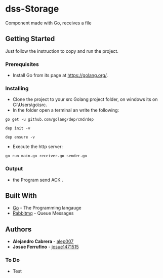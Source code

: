 # dss-Storage
Component made with Go, receives a file 
## Getting Started

Just follow the instruction to copy and run the project.

### Prerequisites

* Install Go from its page at https://golang.org/.

### Installing

* Clone the project to your src Golang project folder, on windows its on C:\Users\go\src. 
* In the folder open a terminal an write the following:
```
go get -u github.com/golang/dep/cmd/dep
```
```
dep init -v
```
```
dep ensure -v 
```
* Execute the http server:
```
go run main.go receiver.go sender.go
```

### Output

* the Program send ACK .


## Built With

* [Go](https://golang.org/) - The Programming langauge
* [Rabbitmq](https://www.rabbitmq.com/) - Queue Messages

## Authors

* **Alejandro Cabrera** - [alep007](https://github.com/alep007)
* **Josue Ferrufino** - [josue1471515](https://github.com/orgs/Kuma-gg/people/josue1471515)

### To Do
* Test
